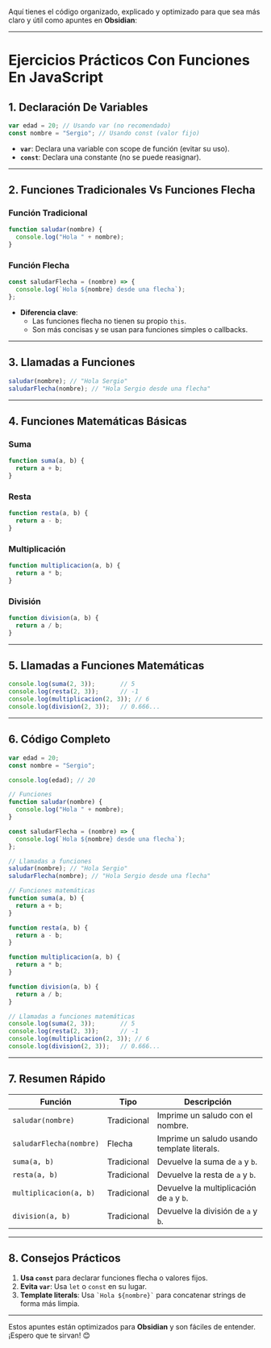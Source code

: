 Aquí tienes el código organizado, explicado y optimizado para que sea más claro y útil como apuntes en **Obsidian**:

---

# Ejercicios Prácticos Con Funciones En JavaScript

## 1. Declaración De Variables

```javascript
var edad = 20; // Usando var (no recomendado)
const nombre = "Sergio"; // Usando const (valor fijo)
```

- **`var`**: Declara una variable con scope de función (evitar su uso).
- **`const`**: Declara una constante (no se puede reasignar).

---

## 2. Funciones Tradicionales Vs Funciones Flecha

### Función Tradicional

```javascript
function saludar(nombre) {
  console.log("Hola " + nombre);
}
```

### Función Flecha

```javascript
const saludarFlecha = (nombre) => {
  console.log(`Hola ${nombre} desde una flecha`);
};
```

- **Diferencia clave**:
  - Las funciones flecha no tienen su propio `this`.
  - Son más concisas y se usan para funciones simples o callbacks.

---

## 3. Llamadas a Funciones

```javascript
saludar(nombre); // "Hola Sergio"
saludarFlecha(nombre); // "Hola Sergio desde una flecha"
```

---

## 4. Funciones Matemáticas Básicas

### Suma

```javascript
function suma(a, b) {
  return a + b;
}
```

### Resta

```javascript
function resta(a, b) {
  return a - b;
}
```

### Multiplicación

```javascript
function multiplicacion(a, b) {
  return a * b;
}
```

### División

```javascript
function division(a, b) {
  return a / b;
}
```

---

## 5. Llamadas a Funciones Matemáticas

```javascript
console.log(suma(2, 3));       // 5
console.log(resta(2, 3));      // -1
console.log(multiplicacion(2, 3)); // 6
console.log(division(2, 3));   // 0.666...
```

---

## 6. Código Completo

```javascript
var edad = 20;
const nombre = "Sergio";

console.log(edad); // 20

// Funciones
function saludar(nombre) {
  console.log("Hola " + nombre);
}

const saludarFlecha = (nombre) => {
  console.log(`Hola ${nombre} desde una flecha`);
};

// Llamadas a funciones
saludar(nombre); // "Hola Sergio"
saludarFlecha(nombre); // "Hola Sergio desde una flecha"

// Funciones matemáticas
function suma(a, b) {
  return a + b;
}

function resta(a, b) {
  return a - b;
}

function multiplicacion(a, b) {
  return a * b;
}

function division(a, b) {
  return a / b;
}

// Llamadas a funciones matemáticas
console.log(suma(2, 3));       // 5
console.log(resta(2, 3));      // -1
console.log(multiplicacion(2, 3)); // 6
console.log(division(2, 3));   // 0.666...
```

---

## 7. Resumen Rápido

| Función              | Tipo          | Descripción                              |
|----------------------|---------------|------------------------------------------|
| `saludar(nombre)`    | Tradicional   | Imprime un saludo con el nombre.         |
| `saludarFlecha(nombre)` | Flecha      | Imprime un saludo usando template literals. |
| `suma(a, b)`         | Tradicional   | Devuelve la suma de `a` y `b`.           |
| `resta(a, b)`        | Tradicional   | Devuelve la resta de `a` y `b`.          |
| `multiplicacion(a, b)` | Tradicional | Devuelve la multiplicación de `a` y `b`. |
| `division(a, b)`     | Tradicional   | Devuelve la división de `a` y `b`.       |

---

## 8. Consejos Prácticos

1. **Usa `const`** para declarar funciones flecha o valores fijos.
2. **Evita `var`**: Usa `let` o `const` en su lugar.
3. **Template literals**: Usa `` `Hola ${nombre}` `` para concatenar strings de forma más limpia.

---

Estos apuntes están optimizados para **Obsidian** y son fáciles de entender. ¡Espero que te sirvan! 😊
